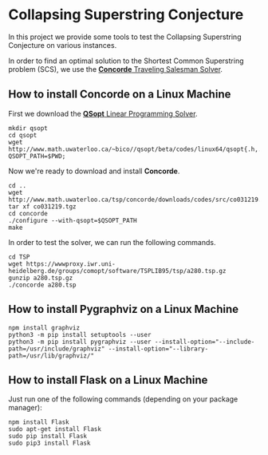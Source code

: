 # Collapsing Superstring Conjecture

In this project we provide some tools to test the Collapsing Superstring Conjecture on various instances.

In order to find an optimal solution to the Shortest Common Superstring problem (SCS), we use the [**Concorde** Traveling Salesman Solver](http://www.math.uwaterloo.ca/tsp/concorde.html).


## How to install Concorde on a Linux Machine

First we download the [**QSopt** Linear Programming Solver](https://www.math.uwaterloo.ca/~bico/qsopt/).

	mkdir qsopt
    cd qsopt
    wget http://www.math.uwaterloo.ca/~bico//qsopt/beta/codes/linux64/qsopt{.h,.a,}
    QSOPT_PATH=$PWD;
    
Now we're ready to download and install **Concorde**.

	cd ..
    wget http://www.math.uwaterloo.ca/tsp/concorde/downloads/codes/src/co031219.tgz
    tar xf co031219.tgz
    cd concorde
    ./configure --with-qsopt=$QSOPT_PATH
    make

In order to test the solver, we can run the following commands.

	cd TSP
    wget https://wwwproxy.iwr.uni-heidelberg.de/groups/comopt/software/TSPLIB95/tsp/a280.tsp.gz
    gunzip a280.tsp.gz
    ./concorde a280.tsp
    
   
## How to install Pygraphviz on a Linux Machine
	npm install graphviz
	python3 -m pip install setuptools --user
	python3 -m pip install pygraphviz --user --install-option="--include-path=/usr/include/graphviz" --install-option="--library-path=/usr/lib/graphviz/" 


## How to install Flask on a Linux Machine

Just run one of the following commands (depending on your package manager):
	
    npm install Flask
    sudo apt-get install Flask
    sudo pip install Flask
    sudo pip3 install Flask